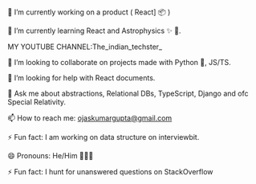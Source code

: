 🔭 I’m currently working on a product ( React] 📦 )


🌱 I’m currently learning React and Astrophysics ✨ 🔭.

MY YOUTUBE CHANNEL:The_indian_techster_


👯 I’m looking to collaborate on projects made with Python 🐍, JS/TS.


🤔 I’m looking for help with React  documents.


💬 Ask me about abstractions, Relational DBs, TypeScript, Django and ofc Special Relativity.


📫 How to reach me: ojaskumargupta@gmail.com



⚡ Fun fact: I am working on data structure on interviewbit. 


😄 Pronouns: He/Him 🙍🏻‍♂️


⚡ Fun fact: I hunt for unanswered questions on StackOverflow
